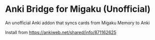 # Anki Bridge for Migaku (Unofficial)
An unofficial Anki addon that syncs cards from Migaku Memory to Anki

Install from https://ankiweb.net/shared/info/871162625
